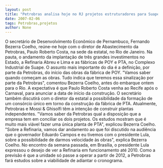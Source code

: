 ```yaml
---
layout: post
title: "Petrobras analisa hoje no RJ projetos estruturadores para Suape"
date: 2007-02-06
tags: Petrobras,projetos
author: None
---
```

O secretário de Desenvolvimento Econômico de Pernambuco, Fernando Bezerra Coelho, reúne-ne hoje com o diretor de Abastecimento da Petrobras, Paulo Roberto Costa, na sede da estatal, no Rio de Janeiro. 
Na pauta, o andamento da implantação de três grandes investimentos no Estado, a Refinaria Abreu e Lima e as fábricas de POY e PTA, no Complexo Industrial de Suape.
O assunto mais importante do dia é a definição, por parte da Petrobras, do início das obras da fábrica de POY. \"Vamos saber quando começam as obras. Tudo indica que teremos essa sinalização por parte da Petrobras\", comentou Bezerra Coelho, antes do embarque ontem para o Rio. 
A expectativa é que Paulo Roberto Costa venha ao Recife após o Carnaval, para anunciar a data de início da construção.
O secretário também discutirá com o diretor da estatal a possibilidade da formação de um consórcio único em torno da construção da fábrica de PTA. 
Atualmente, Petrobras e Mossi &amp; Ghisolfi têm a intenção de construir plantas independentes. 
\"Vamos saber da Petrobras qual a disposição que a empresa tem em conciliar os dois projetos. Os estudos mostram que é muito mais viável fazer uma única planta de PTA\", explicou Bezerra Coelho.
\"Sobre a Refinaria, vamos dar andamento ao que foi discutido na audiência que o governador Eduardo Campos e eu tivemos com o presidente Lula, sobre a possibilidade de darmos velocidade às obras\", explica Bezerra Coelho. 
No encontro da semana passada, em Brasília, o presidente Lula expressou o desejo de ver a Refinaria em funcionamento até 2010. Como a previsão é que a unidade só passe a operar a partir de 2012, a Petrobras fará estudos sobre a viabilidade de adiantar o cronograma. 